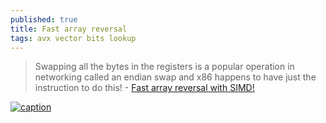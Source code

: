 ```yaml
---
published: true
title: Fast array reversal
tags: avx vector bits lookup
---
```

> Swapping all the bytes in the registers is a popular operation in networking called an endian swap and x86 happens to have just the instruction to do this! - [Fast array reversal with SIMD!](https://dev.to/wunk/fast-array-reversal-with-simd-j3p)

[![caption](https://res.cloudinary.com/practicaldev/image/fetch/s--lpIvf3_Y--/c_imagga_scale,f_auto,fl_progressive,h_420,q_66,w_1000/https://thepracticaldev.s3.amazonaws.com/i/ouplgoy7wo012ntfa071.gif)](https://dev.to/wunk/fast-array-reversal-with-simd-j3p)